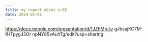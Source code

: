 ```yaml
---
title: my report about irAE
date: 2024-01-01
---
```

https://docs.google.com/presentation/d/1JZhMp-Iv gJbsajKC7M-fHTpygJ3Or npNY85xAuhTg/edit?usp=sharing

